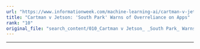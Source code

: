 ```yaml
---
url: "https://www.informationweek.com/machine-learning-ai/cartman-v-jetson-south-park-warns-of-overreliance-on-apps"
title: "Cartman v Jetson: 'South Park' Warns of Overreliance on Apps"
rank: "10"
original_file: "search_content/010_Cartman v Jetson_ _South Park_ Warns of Overrelian.txt"
---
```


---